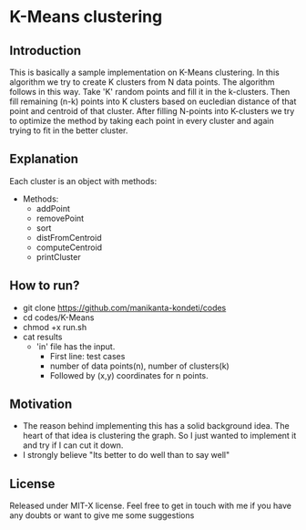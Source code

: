 # K-Means clustering 

## Introduction 

This is basically a sample implementation on K-Means clustering. In this algorithm we try to create K clusters from N data points. The algorithm follows in this way. Take 'K' random points and fill it in the k-clusters. Then fill remaining (n-k) points into K clusters based on eucledian distance of that point and centroid of that cluster. After filling N-points into K-clusters we try to optimize the method by taking each point in every cluster and again trying to fit in the better cluster. 

## Explanation

Each cluster is an object with methods:
  * Methods:
  	* addPoint
	* removePoint 
	* sort 
	* distFromCentroid
	* computeCentroid 
	* printCluster 

## How to run?
* git clone https://github.com/manikanta-kondeti/codes
* cd codes/K-Means 
* chmod +x run.sh
* cat results 
  * 'in' file has the input.
  	* First line: test cases 
	* number of data points(n), number of clusters(k)
	* Followed by (x,y) coordinates for n points.


## Motivation

* The reason behind implementing this has a solid background idea. The heart of that idea is clustering the graph. So I just wanted to implement it and try if I can cut it down.
* I strongly believe "Its better to do well than to say well"


## License 
Released under MIT-X license. Feel free to get in touch with me if you have any doubts or want to give me some suggestions
